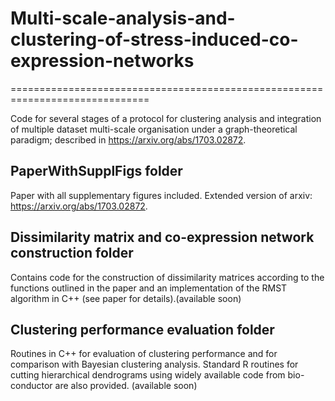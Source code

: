 # Multi-scale-analysis-and-clustering-of-stress-induced-co-expression-networks
==============================================================================

Code for several stages of a protocol for clustering analysis and integration of multiple dataset multi-scale organisation under a graph-theoretical paradigm; described in https://arxiv.org/abs/1703.02872.

PaperWithSupplFigs folder
-------------------------
Paper with all supplementary figures included. Extended version of arxiv: https://arxiv.org/abs/1703.02872. 


Dissimilarity matrix and co-expression network construction folder
------------------------------------------------------------------
Contains code for the construction of dissimilarity matrices according to the functions outlined in the paper and an implementation of the RMST algorithm in C++ (see paper for details).(available soon)


Clustering performance evaluation folder
----------------------------------------
Routines in C++ for evaluation of clustering performance and for comparison with Bayesian clustering analysis. Standard R routines for cutting hierarchical dendrograms using widely available code from bio-conductor are also provided. (available soon)
